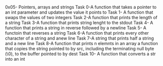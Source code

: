 0x05- Pointers, arrays and strings
Task 0-A function that takes a pointer to an int parameter and updates the value it points to
Task 1- A function that swaps the values of two integers
Task 2-A function that prints the length of a string
Task 3-A function that prints string lenght to the stdout
Task 4- A function that prints a string in reverse followed by a newline
Task 5- A functoin that reverses a string
Task 6-A function that prints every other character of a string and anew line
Task 7-A string that prints half a string and a new line
Task 8-A function that prints n elemnts in an array
a function that copies the string pointed to by src, including the terminating null byte (\0), to the buffer pointed to by dest
Task 10- A function that converts a str into an int
